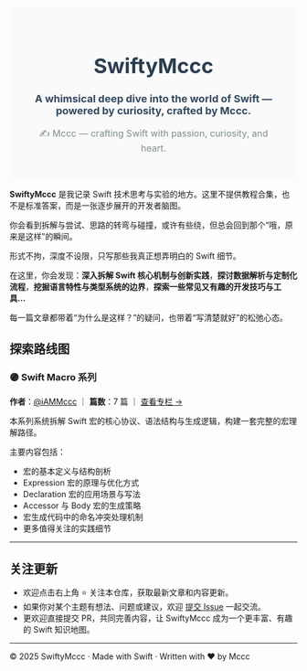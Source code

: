 <div style="background-color: #fafafa; padding: 30px; border-radius: 10px; text-align: center;">
  <h1 style="font-size: 36px; color: #2c3e50; font-weight: bold;">SwiftyMccc</h1>
  <p style="font-size: 18px; color: #34495e; font-weight: bold;">A whimsical deep dive into the world of Swift — powered by curiosity, crafted by Mccc.</p>
  <p style="font-size: 16px; color: #7f8c8d;">✍️ Mccc<a href="https://github.com/iAMMccc" style="color: #3498db;"></a> — crafting Swift with passion, curiosity, and heart. </p>
</div>

**SwiftyMccc** 是我记录 Swift 技术思考与实验的地方。这里不提供教程合集，也不是标准答案，而是一张逐步展开的开发者脑图。

你会看到拆解与尝试、思路的转弯与碰撞，或许有些绕，但总会回到那个“哦，原来是这样”的瞬间。

形式不拘，深度不设限，只写那些我真正想弄明白的 Swift 细节。

在这里，你会发现：**深入拆解 Swift 核心机制与创新实践**，**探讨数据解析与定制化流程**，**挖掘语言特性与类型系统的边界**，**探索一些常见又有趣的开发技巧与工具…**

每一篇文章都带着“为什么是这样？”的疑问，也带着“写清楚就好”的松弛心态。



## 探索路线图

### 🟣 Swift Macro 系列

**作者**：[@iAMMccc](https://github.com/iAMMccc) ｜ **篇数**：7 篇 ｜ [查看专栏 →](SwiftMacro/README.md)

本系列系统拆解 Swift 宏的核心协议、语法结构与生成逻辑，构建一套完整的宏理解路径。

主要内容包括：

- 宏的基本定义与结构剖析  
- Expression 宏的原理与优化方式  
- Declaration 宏的应用场景与写法  
- Accessor 与 Body 宏的生成策略  
- 宏生成代码中的命名冲突处理机制  
- 更多值得关注的实践细节

---



## 关注更新

- 欢迎点击右上角 ⭐️ 关注本仓库，获取最新文章和内容更新。
- 如果你对某个主题有想法、问题或建议，欢迎 [提交 Issue](https://github.com/你的用户名/ThinkSwift/issues) 一起交流。
- 更欢迎直接提交 PR，共同完善内容，让 SwiftyMccc 成为一个更丰富、有趣的 Swift 知识地图。

------

© 2025 SwiftyMccc · Made with Swift · Written with ❤️ by Mccc

